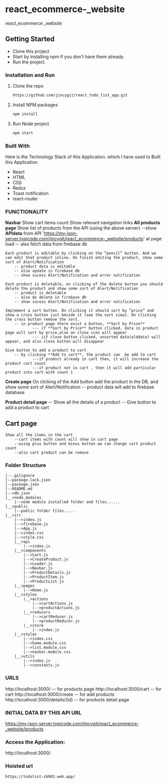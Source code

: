 # react_ecommerce-_website
react_ecommerce _website

## Getting Started

-  Clone this project
-  Start by installing npm if you don't have them already.
-  Run the project.


### Installation and Run

1. Clone the repo
   ```sh
   https://github.com/jincygit/react_todo_list_app.git
   ```

2. Install NPM packages
   ```sh
   npm install
   ```
4. Run Node project
   ```sh
   npm start
   ```
### Built With

Here is the Technology Stack of this Application. which I have used to Built this Application.

-  React
-  HTML
-  CSS
-  Redux
-  Toast notification
-  react-router

### FUNCTIONALITY
**Navbar** 
    Show cart items count
    Show relevant navigation links
**All products page**
    Show list of products from the API (using the above server)
        --show **APIdata** from API 'https://my-json-server.typicode.com/jincygit/react_ecommerce-_website/products' at page load
        -- also fetch data from firebase db
        
    Each product is editable by clicking on the “pencil” button. And we can edit that product inline. On finish editing the product, show some sort of Alert/Notification
        -- product data is editable
        -- also update in firebase db
        -- show sucess Alert/Notification and error notification

    Each product is deletable, on clicking of the delete button you should delete the product and show some sort of Alert/Notification
        -- product is deletable
        -- also do delete in firebase db
        -- show sucess Alert/Notification and error notification

    Implement a sort button. On clicking it should sort by “price” and show a cross button just beside it (see the sort view). On clicking the cross button remove the sort.
        -- in product page there exist a button, **Sort by Price** 
                --- if **Sort by Price** button clicked, data in product page will sort by price,also an close icon will appear
                --- iif close button clicked, unsorted data(olddata) will appear, and also close button will disappear

    Give button to add a product to cart
        -- by clicking **Add to cart**, the product can  be add to cart
                ---if product already in cart then, it will increase the product cart count
                ---if product not in cart , then it will add particular product into cart with count 1
**Create page**
    On clicking of the Add button add the product in the DB, and show some sort of Alert/Notification
        -- product data will add to firebase database

**Product detail page**
    -- Show all the details of a product
    -- Give button to add a product to cart
## Cart page
    Show all the items in the cart
        --cart items with count will show in cart page
        --using plus button and minus button we can change cart product count
        --also cart product can be remove 
### Folder Structure
    |--.gitignore
    |--package-lock.json
    |--package.json
    |--README.md
    |-->db.json
    |__>node_modules
        |--node module installed folder and files......
    |__>public
        |--public folder files.....
    |__>src
        |-->index.js
        |-->firebase.js
        |-->App.js
        |-->index.css
        |-->style.css
        |__>api
            |-->index.js
        |__>components
            |-->Cart.js
            |-->CreateProduct.js
            |-->Loader.js
            |-->Navbar.js
            |-->ProductDetails.js
            |-->ProductItem.js
            |-->ProductList.js
        |__>pages
            |-->Home.js
        |__>styles
            |__>actions
                |-->cartActions.js
                |-->productActions.js
            |__>reducers
                |-->cartReducer.js
                |-->productReducer.js
            |__>store
                |-->index.js
        |__>styles
            |-->index.css
            |-->home.module.css
            |-->list.module.css
            |-->navbar.module.css
        |__>utils
            |-->index.js
            |-->constants.js
        




### URLS
http://localhost:3000/              -- for products page
http://localhost:3000/cart          -- for cart
http://localhost:3000/create        -- for add products
http://localhost:3000/details/(id)  -- for products detail page
### INITIAL DATA BY THIS API URL
https://my-json-server.typicode.com/jincygit/react_ecommerce-_website/products
### Access the Application:
   http://localhost:3000/

### Hoisted url
    https://todolist-cb903.web.app/  

    